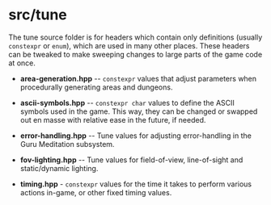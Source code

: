 # src/tune

The tune source folder is for headers which contain only definitions (usually `constexpr` or `enum`), which are used in many other places. These headers can be
tweaked to make sweeping changes to large parts of the game code at once.

* **area-generation.hpp** -- `constexpr` values that adjust parameters when procedurally generating areas and dungeons.

* **ascii-symbols.hpp** -- `constexpr char` values to define the ASCII symbols used in the game. This way, they can be changed or swapped out en masse with
relative ease in the future, if needed.

* **error-handling.hpp** -- Tune values for adjusting error-handling in the Guru Meditation subsystem.

* **fov-lighting.hpp** -- Tune values for field-of-view, line-of-sight and static/dynamic lighting.

* **timing.hpp** - `constexpr` values for the time it takes to perform various actions in-game, or other fixed timing values.
